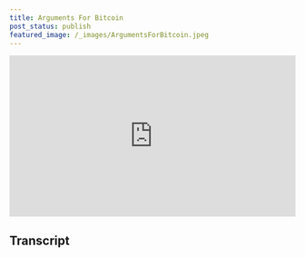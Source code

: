 ```yaml
---
title: Arguments For Bitcoin
post_status: publish
featured_image: /_images/ArgumentsForBitcoin.jpeg
---
```


<div style="padding:56.25% 0 0 0;position:relative;"><iframe src="https://player.vimeo.com/video/847594151?badge=0&amp;autopause=0&amp;player_id=0&amp;app_id=58479" frameborder="0" allow="autoplay; fullscreen; picture-in-picture" allowfullscreen style="position:absolute;top:0;left:0;width:100%;height:100%;" title="028 Arguments For Bitcoin"></iframe></div>

<div style="margin-bottom:30px;"></div>

## Transcript

